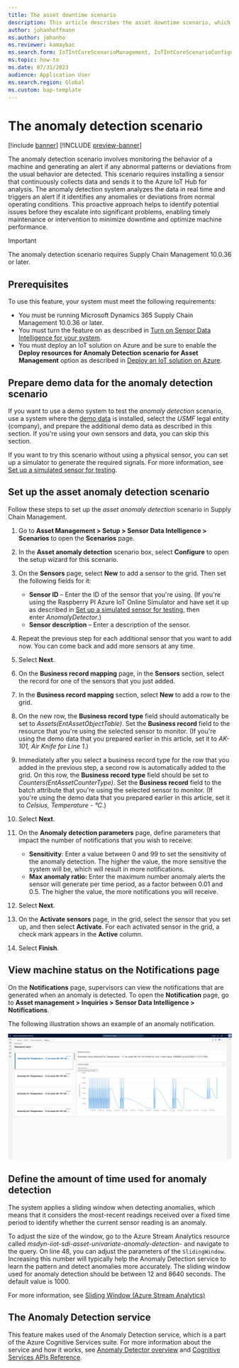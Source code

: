 ```yaml
---
title: The asset downtime scenario
description: This article describes the asset downtime scenario, which lets you use sensor data to monitor the availability of your assets.
author: johanhoffmann
ms.author: johanho
ms.reviewer: kamaybac
ms.search.form: IoTIntCoreScenarioManagement, IoTIntCoreScenarioConfigurationWizardV2, EntAssetObjectProductionStop
ms.topic: how-to
ms.date: 07/31/2023
audience: Application User
ms.search.region: Global
ms.custom: bap-template
---
```


# The anomaly detection scenario

[!include [banner](../includes/banner.md)]
[!INCLUDE [preview-banner](../includes/preview-banner.md)]

<!-- KFM: Preview until further notice -->

The anomaly detection scenario involves monitoring the behavior of a machine and generating an alert if any abnormal patterns or deviations from the usual behavior are detected. This scenario requires installing a sensor that continuously collects data and sends it to the Azure IoT Hub for analysis. The anomaly detection system analyzes the data in real time and triggers an alert if it identifies any anomalies or deviations from normal operating conditions. This proactive approach helps to identify potential issues before they escalate into significant problems, enabling timely maintenance or intervention to minimize downtime and optimize machine performance.

> [!IMPORTANT]
> The anomaly detection scenario requires Supply Chain Management 10.0.36 or later.

## Prerequisites

To use this feature, your system must meet the following requirements:

- You must be running Microsoft Dynamics 365 Supply Chain Management 10.0.36 or later.
- You must turn the feature on as described in [Turn on Sensor Data Intelligence for your system](sdi-enable-feature.md).
- You must deploy an IoT solution on Azure and be sure to enable the **Deploy resources for Anomaly Detection scenario for Asset Management** option as described in [Deploy an IoT solution on Azure](sdi-deploy-iot-solution-on-azure.md).

## Prepare demo data for the anomaly detection scenario

If you want to use a demo system to test the *anomaly detection* scenario, use a system where the [demo data](../../fin-ops-core/fin-ops/get-started/demo-data.md) is installed, select the *USMF* legal entity (company), and prepare the additional demo data as described in this section. If you're using your own sensors and data, you can skip this section.

If you want to try this scenario without using a physical sensor, you can set up a simulator to generate the required signals. For more information, see [Set up a simulated sensor for testing](sdi-set-up-simulated-sensor.md).

## Set up the asset anomaly detection scenario

Follow these steps to set up the *asset anomaly detection* scenario in Supply Chain Management.

1. Go to **Asset Management \> Setup \> Sensor Data Intelligence \> Scenarios** to open the **Scenarios** page.
1. In the **Asset anomaly detection** scenario box, select **Configure** to open the setup wizard for this scenario.
1. On the **Sensors** page, select **New** to add a sensor to the grid. Then set the following fields for it:

    - **Sensor ID** – Enter the ID of the sensor that you're using. (If you're using the Raspberry PI Azure IoT Online Simulator and have set it up as described in [Set up a simulated sensor for testing](sdi-set-up-simulated-sensor.md), then enter *AnomalyDetector*.)
    - **Sensor description** – Enter a description of the sensor.

1. Repeat the previous step for each additional sensor that you want to add now. You can come back and add more sensors at any time.
1. Select **Next**.
1. On the **Business record mapping** page, in the **Sensors** section, select the record for one of the sensors that you just added.
1. In the **Business record mapping** section, select **New** to add a row to the grid.
1. On the new row, the **Business record type** field should automatically be set to *Assets(EntAssetObjectTable)*. Set the **Business record** field to the resource that you're using the selected sensor to monitor. (If you're using the demo data that you prepared earlier in this article, set it to *AK-101, Air Knife for Line 1*.) <!--KFM: Confirm record type value -->
1. Immediately after you select a business record type for the row that you added in the previous step, a second row is automatically added to the grid. On this row, the **Business record type** field should be set to *Counters(EntAssetCounterType)*. Set the **Business record** field to the batch attribute that you're using the selected sensor to monitor. (If you're using the demo data that you prepared earlier in this article, set it to *Celsius, Temperature - °C*.) <!--KFM: Confirm record type value -->
1. Select **Next**.
1. On the **Anomaly detection parameters** page, define parameters that impact the number of notifications that you wish to receive:

    - **Sensitivity**: Enter a value between 0 and 99 to set the sensitivity of the anomaly detection. The higher the value, the more sensitive the system will be, which will result in more notifications.
    - **Max anomaly ratio:** Enter the maximum number anomaly alerts the sensor will generate per time period, as a factor between 0.01 and 0.5. The higher the value, the more notifications you will receive.

1. Select **Next**.
1. On the **Activate sensors** page, in the grid, select the sensor that you set up, and then select **Activate**. For each activated sensor in the grid, a check mark appears in the **Active** column.
1. Select **Finish**.

## View machine status on the Notifications page

On the **Notifications** page, supervisors can view the notifications that are generated when an anomaly is detected. To open the **Notification** page, go to **Asset management \> Inquiries \> Sensor Data Intelligence \> Notifications**.

The following illustration shows an example of an anomaly notification.

[<img src="media/sdi-anomaly.png" alt="Notifications and time series." title="Notifications and time series" width="720" />](media/sdi-anomaly.png#lightbox)

## Define the amount of time used for anomaly detection

The system applies a sliding window when detecting anomalies, which means that it considers the most-recent readings received over a fixed time period to identify whether the current sensor reading is an anomaly.

To adjust the size of the window, go to the Azure Stream Analytics resource called *msdyn-iiot-sdi-asset-univariate-anomaly-detection-* and navigate to the query. On line 48, you can adjust the parameters of the `SlidingWindow`. Increasing this number will typically help the Anomaly Detection service to learn the pattern and detect anomalies more accurately.  The sliding window used for anomaly detection should be between 12 and 8640 seconds. The default value is 1000.

For more information, see [Sliding Window (Azure Stream Analytics)](/stream-analytics-query/sliding-window-azure-stream-analytics)

## The Anomaly Detection service

This feature makes used of the Anomaly Detection service, which is a part of the Azure Cognitive Services suite. For more information about the service and how it works, see [Anomaly Detector overview](/azure/cognitive-services/anomaly-detector/overview) and [Cognitive Services APIs Reference](https://westus2.dev.cognitive.microsoft.com/docs/services/AnomalyDetector/operations/post-timeseries-entire-detect).
